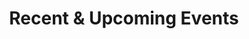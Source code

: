 ---
title: Recent & Upcoming Events
type: landing

sections:
  ##############################################################################
  # 0 · Introductory paragraph for the Seminars section
  ##############################################################################
  - block: markdown
    content:
      title: Seminars
      text: |
        Our main seminar series is the **Statistics Seminar at UPF**, organized by Chiara Amorino and Lorenzo Cappello.  
        We also run the *Internal Statistics Seminar* and a number of reading seminars.

  ##############################################################################
  # 1 · Dynamic list — seminars (.md files in content/event/)
  ##############################################################################
  - block: collection
    content:
      title: 
      page_type: event
      order: desc
      count: 20
    design:
      view: compact
      show_date: true
      show_location: true
      columns: "1"

  ##############################################################################
  # 2 · Manually-curated Workshops & Conferences (HTML cards)
  ##############################################################################
  - block: markdown
    content:
      title: Workshops & Conferences (last 10 years)
      text: |
        <!-- Your existing HTML content remains unchanged -->
    design:
      columns: "1"
---